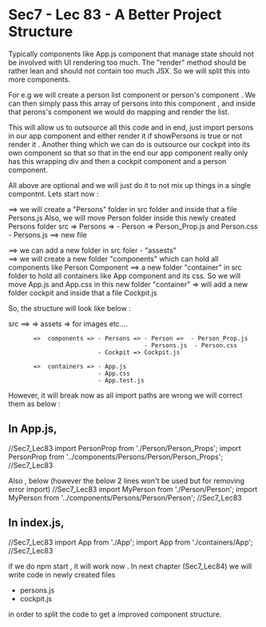 Sec7 - Lec 83 - A Better Project Structure
===========================================

Typically components like App.js component that manage state should not be involved with UI rendering too much. The "render" method should be rather lean and should not contain too much JSX.
So we will split this into more components.

For e.g we will create a person list component or person's component . We can then simply pass this array of persons into this component , 
and inside that perons's component we would do mapping and render the list.

This will allow us to outsource all this code and in end, just import persons in our app component and either render it if showPersons is true or not render it . 
Another thing which we can do is outsource our cockpit into its own component so that so that in the end our app component really only has this 
wrapping div and then a cockpit component and a person component.

All above are optional and we will just do it to not mix up things in a single compontnt. Lets start now :

==> we will create a "Persons" folder in src folder and inside that a file Persons.js
   Also, we will move Person folder inside this newly created Persons folder
      src => Persons => - Person => Person_Prop.js and Person.css
                        - Persons.js ==> new file 

==> we can add a new folder in src foler - "assests"   
==> we will create a new folder "components" which can hold all components like Person Component
==> a new folder "container" in src folder to hold all containers like App component and its css. So we        will move App.js and App.css in this new folder "container"
=> will add a new folder cockpit and inside that a file Cockpit.js

So, the structure will look like below :
           
src  ==>   =>  assets      =>    for images etc....    

           =>  components => - Persons => - Person =>  - Person_Prop.js 
                                          - Persons.js  - Person.css
                             - Cockpit => Cockpit.js             
                            
           =>  containers => - App.js
                             - App.css
                             - App.test.js

                            

However, it will break now as all import paths are wrong we will correct them as below :

In App.js,
---------
//Sec7_Lec83 import PersonProp from './Person/Person_Props';
             import PersonProp from '../components/Persons/Person/Person_Props'; //Sec7_Lec83

Also , below (however the below 2 lines won't be used but for removing error import)
//Sec7_Lec83 import MyPerson from './Person/Person';
             import MyPerson from '../components/Persons/Person/Person';   //Sec7_Lec83


In index.js,
------------
//Sec7_Lec83  import App from './App';
              import App from './containers/App'; //Sec7_Lec83      

if we do npm start , it will work now . In next chapter (Sec7_Lec84) we will write code in newly created files
- persons.js
- cockpit.js

in order to split the code to get a improved component structure.
